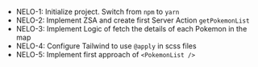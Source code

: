- NELO-1: Initialize project. Switch from `npm` to `yarn`
- NELO-2: Implement ZSA and create first Server Action `getPokemonList`
- NELO-3: Implement Logic of fetch the details of each Pokemon in the map
- NELO-4: Configure Tailwind to use `@apply` in scss files
- NELO-5: Implement first approach of `<PokemonList />`
